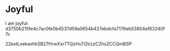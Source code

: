 # Joyful

I am joyful: d3750b215fe4c7ac0fe0b4537d59a0654b427ebdcfa7176eb53854ef63240f7c


22extLxekaxhkSB27HrwXsr7TQzHuTQVzzCZhs2CCQmBSP